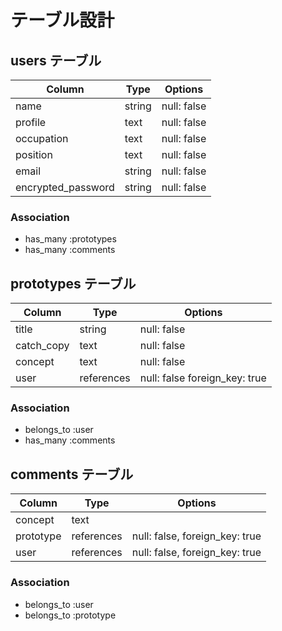 # テーブル設計

## users テーブル

| Column             | Type   | Options     |
| ------------------ | ------ | ----------- |
| name               | string | null: false |
| profile            | text   | null: false |
| occupation         | text   | null: false |
| position           | text   | null: false |
| email              | string | null: false |
| encrypted_password | string | null: false |


### Association

- has_many :prototypes
- has_many :comments

## prototypes テーブル
  
| Column     | Type       | Options                       |
| ------     | ------     | -----------                   |
| title      | string     | null: false                   |
| catch_copy | text       | null: false                   |
| concept    | text       | null: false                   |
| user       | references | null: false foreign_key: true |

### Association

- belongs_to :user
- has_many :comments

## comments テーブル

| Column       | Type       | Options                        |
| -------      | ---------- | ------------------------------ |
| concept      | text       |                                |
| prototype    | references | null: false, foreign_key: true |
| user         | references | null: false, foreign_key: true |

### Association

- belongs_to :user
- belongs_to :prototype